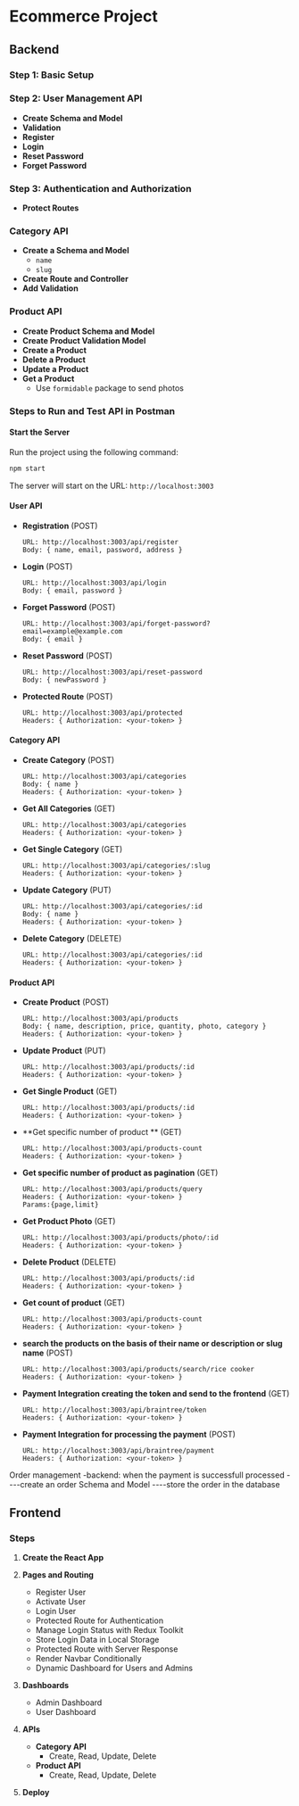 # Ecommerce Project

## Backend

### Step 1: Basic Setup

### Step 2: User Management API

- **Create Schema and Model**
- **Validation**
- **Register**
- **Login**
- **Reset Password**
- **Forget Password**

### Step 3: Authentication and Authorization

- **Protect Routes**

### Category API

- **Create a Schema and Model**
  - `name`
  - `slug`
- **Create Route and Controller**
- **Add Validation**

### Product API

- **Create Product Schema and Model**
- **Create Product Validation Model**
- **Create a Product**
- **Delete a Product**
- **Update a Product**
- **Get a Product**
  - Use `formidable` package to send photos

### Steps to Run and Test API in Postman

#### Start the Server

Run the project using the following command:

```bash
npm start
```

The server will start on the URL: `http://localhost:3003`

#### User API

- **Registration** (POST)

  ```
  URL: http://localhost:3003/api/register
  Body: { name, email, password, address }
  ```

- **Login** (POST)

  ```
  URL: http://localhost:3003/api/login
  Body: { email, password }
  ```

- **Forget Password** (POST)

  ```
  URL: http://localhost:3003/api/forget-password?email=example@example.com
  Body: { email }
  ```

- **Reset Password** (POST)

  ```
  URL: http://localhost:3003/api/reset-password
  Body: { newPassword }
  ```

- **Protected Route** (POST)
  ```
  URL: http://localhost:3003/api/protected
  Headers: { Authorization: <your-token> }
  ```

#### Category API

- **Create Category** (POST)

  ```
  URL: http://localhost:3003/api/categories
  Body: { name }
  Headers: { Authorization: <your-token> }
  ```

- **Get All Categories** (GET)

  ```
  URL: http://localhost:3003/api/categories
  Headers: { Authorization: <your-token> }
  ```

- **Get Single Category** (GET)

  ```
  URL: http://localhost:3003/api/categories/:slug
  Headers: { Authorization: <your-token> }
  ```

- **Update Category** (PUT)

  ```
  URL: http://localhost:3003/api/categories/:id
  Body: { name }
  Headers: { Authorization: <your-token> }
  ```

- **Delete Category** (DELETE)
  ```
  URL: http://localhost:3003/api/categories/:id
  Headers: { Authorization: <your-token> }
  ```

#### Product API

- **Create Product** (POST)

  ```
  URL: http://localhost:3003/api/products
  Body: { name, description, price, quantity, photo, category }
  Headers: { Authorization: <your-token> }
  ```

- **Update Product** (PUT)

  ```
  URL: http://localhost:3003/api/products/:id
  Headers: { Authorization: <your-token> }
  ```

- **Get Single Product** (GET)

  ```
  URL: http://localhost:3003/api/products/:id
  Headers: { Authorization: <your-token> }
  ```

- **Get specific number of product ** (GET)

  ```
  URL: http://localhost:3003/api/products-count
  Headers: { Authorization: <your-token> }
  ```

- **Get specific number of product as pagination** (GET)

  ```
  URL: http://localhost:3003/api/products/query
  Headers: { Authorization: <your-token> }
  Params:{page,limit}
  ```

- **Get Product Photo** (GET)

  ```
  URL: http://localhost:3003/api/products/photo/:id
  Headers: { Authorization: <your-token> }
  ```

- **Delete Product** (DELETE)

  ```
  URL: http://localhost:3003/api/products/:id
  Headers: { Authorization: <your-token> }
  ```

- **Get count of product** (GET)
  ```
  URL: http://localhost:3003/api/products-count
  Headers: { Authorization: <your-token> }
  ```
- **search the products on the basis of their name or description or slug name** (POST)

  ```
  URL: http://localhost:3003/api/products/search/rice cooker
  Headers: { Authorization: <your-token> }
  ```

- **Payment Integration creating the token and send to the frontend** (GET)

  ```
  URL: http://localhost:3003/api/braintree/token
  Headers: { Authorization: <your-token> }
  ```

- **Payment Integration for processing the payment** (POST)
  ```
  URL: http://localhost:3003/api/braintree/payment
  Headers: { Authorization: <your-token> }
  ```

Order management
-backend: when the payment is successfull processed
----create an order Schema and Model
----store the order in the database





## Frontend

### Steps

1. **Create the React App**

2. **Pages and Routing**

   - Register User
   - Activate User
   - Login User
   - Protected Route for Authentication
   - Manage Login Status with Redux Toolkit
   - Store Login Data in Local Storage
   - Protected Route with Server Response
   - Render Navbar Conditionally
   - Dynamic Dashboard for Users and Admins

3. **Dashboards**

   - Admin Dashboard
   - User Dashboard

4. **APIs**

   - **Category API**
     - Create, Read, Update, Delete
   - **Product API**
     - Create, Read, Update, Delete


6. **Deploy**
